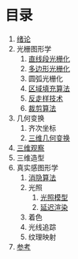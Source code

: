 # 目录

1. [绪论](1_绪论.md)
2. 光栅图形学
   1. [直线段光栅化](2_光栅图形学/1_直线段光栅化.md)
   2. [多边形光栅化](2_光栅图形学/2_多边形光栅化.md)
   3. 圆弧光栅化
   4. [区域填充算法](2_光栅图形学/4_区域填充算法.md)
   5. [反走样技术](2_光栅图形学/5_反走样技术.md)
   6. [裁剪算法](2_光栅图形学/6_裁剪算法.md)
3. 几何变换
   1. 齐次坐标
   2. [三维几何变换](3_几何变换/2_三维几何变换.md)
4. [三维观察](4_三维观察.md)
5. 三维造型
6. 真实感图形学
   1. [消隐算法](6_真实感图形学/1_消隐算法.md)
   2. 光照
      1. [光照模型](6_真实感图形学/2_光照/1_光照模型.md)
      2. [延迟渲染](6_真实感图形学/2_光照/2_延迟渲染.md)
   3. 着色
   4. 光线追踪
   5. 纹理映射
7. [参考](7_参考.md)
